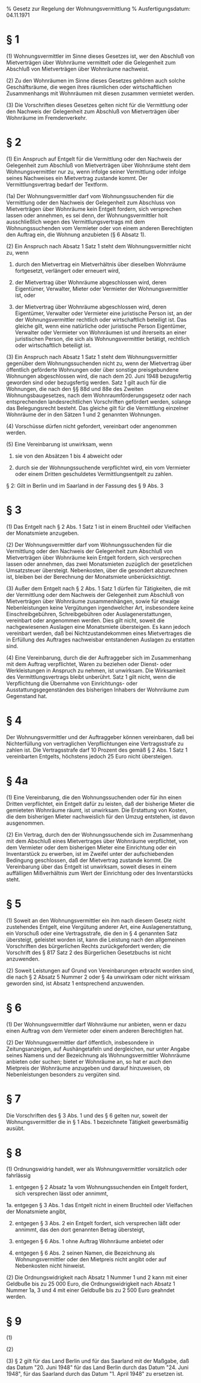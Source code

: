 % Gesetz zur Regelung der Wohnungsvermittlung
% Ausfertigungsdatum: 04.11.1971
 
# § 1

(1) Wohnungsvermittler im Sinne dieses Gesetzes ist, wer den Abschluß von Mietverträgen über Wohnräume vermittelt oder die Gelegenheit zum Abschluß von Mietverträgen über Wohnräume nachweist.

(2) Zu den Wohnräumen im Sinne dieses Gesetzes gehören auch solche Geschäftsräume, die wegen ihres räumlichen oder wirtschaftlichen Zusammenhangs mit Wohnräumen mit diesen zusammen vermietet werden.

(3) Die Vorschriften dieses Gesetzes gelten nicht für die Vermittlung oder den Nachweis der Gelegenheit zum Abschluß von Mietverträgen über Wohnräume im Fremdenverkehr.

# § 2

(1) Ein Anspruch auf Entgelt für die Vermittlung oder den Nachweis der Gelegenheit zum Abschluß von Mietverträgen über Wohnräume steht dem Wohnungsvermittler nur zu, wenn infolge seiner Vermittlung oder infolge seines Nachweises ein Mietvertrag zustande kommt. Der Vermittlungsvertrag bedarf der Textform.

(1a) Der Wohnungsvermittler darf vom Wohnungssuchenden für die Vermittlung oder den Nachweis der Gelegenheit zum Abschluss von Mietverträgen über Wohnräume kein Entgelt fordern, sich versprechen lassen oder annehmen, es sei denn, der Wohnungsvermittler holt ausschließlich wegen des Vermittlungsvertrags mit dem Wohnungssuchenden vom Vermieter oder von einem anderen Berechtigten den Auftrag ein, die Wohnung anzubieten (§ 6 Absatz 1).

(2) Ein Anspruch nach Absatz 1 Satz 1 steht dem Wohnungsvermittler nicht zu, wenn

1. durch den Mietvertrag ein Mietverhältnis über dieselben Wohnräume fortgesetzt, verlängert oder erneuert wird,

2. der Mietvertrag über Wohnräume abgeschlossen wird, deren Eigentümer, Verwalter, Mieter oder Vermieter der Wohnungsvermittler ist, oder

3. der Mietvertrag über Wohnräume abgeschlossen wird, deren Eigentümer, Verwalter oder Vermieter eine juristische Person ist, an der der Wohnungsvermittler rechtlich oder wirtschaftlich beteiligt ist. Das gleiche gilt, wenn eine natürliche oder juristische Person Eigentümer, Verwalter oder Vermieter von Wohnräumen ist und ihrerseits an einer juristischen Person, die sich als Wohnungsvermittler betätigt, rechtlich oder wirtschaftlich beteiligt ist.

(3) Ein Anspruch nach Absatz 1 Satz 1 steht dem Wohnungsvermittler gegenüber dem Wohnungssuchenden nicht zu, wenn der Mietvertrag über öffentlich geförderte Wohnungen oder über sonstige preisgebundene Wohnungen abgeschlossen wird, die nach dem 20. Juni 1948 bezugsfertig geworden sind oder bezugsfertig werden. Satz 1 gilt auch für die Wohnungen, die nach den §§ 88d und 88e des Zweiten Wohnungsbaugesetzes, nach dem Wohnraumförderungsgesetz oder nach entsprechenden landesrechtlichen Vorschriften gefördert werden, solange das Belegungsrecht besteht. Das gleiche gilt für die Vermittlung einzelner Wohnräume der in den Sätzen 1 und 2 genannten Wohnungen.

(4) Vorschüsse dürfen nicht gefordert, vereinbart oder angenommen werden.

(5) Eine Vereinbarung ist unwirksam, wenn

1. sie von den Absätzen 1 bis 4 abweicht oder

2. durch sie der Wohnungssuchende verpflichtet wird, ein vom Vermieter oder einem Dritten geschuldetes Vermittlungsentgelt zu zahlen.

§ 2: Gilt in Berlin und im Saarland in der Fassung des § 9 Abs. 3

# § 3

(1) Das Entgelt nach § 2 Abs. 1 Satz 1 ist in einem Bruchteil oder Vielfachen der Monatsmiete anzugeben.

(2) Der Wohnungsvermittler darf vom Wohnungssuchenden für die Vermittlung oder den Nachweis der Gelegenheit zum Abschluß von Mietverträgen über Wohnräume kein Entgelt fordern, sich versprechen lassen oder annehmen, das zwei Monatsmieten zuzüglich der gesetzlichen Umsatzsteuer übersteigt. Nebenkosten, über die gesondert abzurechnen ist, bleiben bei der Berechnung der Monatsmiete unberücksichtigt.

(3) Außer dem Entgelt nach § 2 Abs. 1 Satz 1 dürfen für Tätigkeiten, die mit der Vermittlung oder dem Nachweis der Gelegenheit zum Abschluß von Mietverträgen über Wohnräume zusammenhängen, sowie für etwaige Nebenleistungen keine Vergütungen irgendwelcher Art, insbesondere keine Einschreibgebühren, Schreibgebühren oder Auslagenerstattungen, vereinbart oder angenommen werden. Dies gilt nicht, soweit die nachgewiesenen Auslagen eine Monatsmiete übersteigen. Es kann jedoch vereinbart werden, daß bei Nichtzustandekommen eines Mietvertrages die in Erfüllung des Auftrages nachweisbar entstandenen Auslagen zu erstatten sind.

(4) Eine Vereinbarung, durch die der Auftraggeber sich im Zusammenhang mit dem Auftrag verpflichtet, Waren zu beziehen oder Dienst- oder Werkleistungen in Anspruch zu nehmen, ist unwirksam. Die Wirksamkeit des Vermittlungsvertrags bleibt unberührt. Satz 1 gilt nicht, wenn die Verpflichtung die Übernahme von Einrichtungs- oder Ausstattungsgegenständen des bisherigen Inhabers der Wohnräume zum Gegenstand hat.

# § 4

Der Wohnungsvermittler und der Auftraggeber können vereinbaren, daß bei Nichterfüllung von vertraglichen Verpflichtungen eine Vertragsstrafe zu zahlen ist. Die Vertragsstrafe darf 10 Prozent des gemäß § 2 Abs. 1 Satz 1 vereinbarten Entgelts, höchstens jedoch 25 Euro nicht übersteigen.

# § 4a

(1) Eine Vereinbarung, die den Wohnungssuchenden oder für ihn einen Dritten verpflichtet, ein Entgelt dafür zu leisten, daß der bisherige Mieter die gemieteten Wohnräume räumt, ist unwirksam. Die Erstattung von Kosten, die dem bisherigen Mieter nachweislich für den Umzug entstehen, ist davon ausgenommen.

(2) Ein Vertrag, durch den der Wohnungssuchende sich im Zusammenhang mit dem Abschluß eines Mietvertrages über Wohnräume verpflichtet, von dem Vermieter oder dem bisherigen Mieter eine Einrichtung oder ein Inventarstück zu erwerben, ist im Zweifel unter der aufschiebenden Bedingung geschlossen, daß der Mietvertrag zustande kommt. Die Vereinbarung über das Entgelt ist unwirksam, soweit dieses in einem auffälligen Mißverhältnis zum Wert der Einrichtung oder des Inventarstücks steht.

# § 5

(1) Soweit an den Wohnungsvermittler ein ihm nach diesem Gesetz nicht zustehendes Entgelt, eine Vergütung anderer Art, eine Auslagenerstattung, ein Vorschuß oder eine Vertragsstrafe, die den in § 4 genannten Satz übersteigt, geleistet worden ist, kann die Leistung nach den allgemeinen Vorschriften des bürgerlichen Rechts zurückgefordert werden; die Vorschrift des § 817 Satz 2 des Bürgerlichen Gesetzbuchs ist nicht anzuwenden.

(2) Soweit Leistungen auf Grund von Vereinbarungen erbracht worden sind, die nach § 2 Absatz 5 Nummer 2 oder § 4a unwirksam oder nicht wirksam geworden sind, ist Absatz 1 entsprechend anzuwenden.

# § 6

(1) Der Wohnungsvermittler darf Wohnräume nur anbieten, wenn er dazu einen Auftrag von dem Vermieter oder einem anderen Berechtigten hat.

(2) Der Wohnungsvermittler darf öffentlich, insbesondere in Zeitungsanzeigen, auf Aushängetafeln und dergleichen, nur unter Angabe seines Namens und der Bezeichnung als Wohnungsvermittler Wohnräume anbieten oder suchen; bietet er Wohnräume an, so hat er auch den Mietpreis der Wohnräume anzugeben und darauf hinzuweisen, ob Nebenleistungen besonders zu vergüten sind.

# § 7

Die Vorschriften des § 3 Abs. 1 und des § 6 gelten nur, soweit der Wohnungsvermittler die in § 1 Abs. 1 bezeichnete Tätigkeit gewerbsmäßig ausübt.

# § 8

(1) Ordnungswidrig handelt, wer als Wohnungsvermittler vorsätzlich oder fahrlässig

1. entgegen § 2 Absatz 1a vom Wohnungssuchenden ein Entgelt fordert, sich versprechen lässt oder annimmt,

1a. entgegen § 3 Abs. 1 das Entgelt nicht in einem Bruchteil oder Vielfachen der Monatsmiete angibt,

2. entgegen § 3 Abs. 2 ein Entgelt fordert, sich versprechen läßt oder annimmt, das den dort genannten Betrag übersteigt,

3. entgegen § 6 Abs. 1 ohne Auftrag Wohnräume anbietet oder

4. entgegen § 6 Abs. 2 seinen Namen, die Bezeichnung als Wohnungsvermittler oder den Mietpreis nicht angibt oder auf Nebenkosten nicht hinweist.

(2) Die Ordnungswidrigkeit nach Absatz 1 Nummer 1 und 2 kann mit einer Geldbuße bis zu 25 000 Euro, die Ordnungswidrigkeit nach Absatz 1 Nummer 1a, 3 und 4 mit einer Geldbuße bis zu 2 500 Euro geahndet werden.

# § 9

(1)

(2)

(3) § 2 gilt für das Land Berlin und für das Saarland mit der Maßgabe, daß das Datum "20. Juni 1948" für das Land Berlin durch das Datum "24. Juni 1948", für das Saarland durch das Datum "1. April 1948" zu ersetzen ist.
